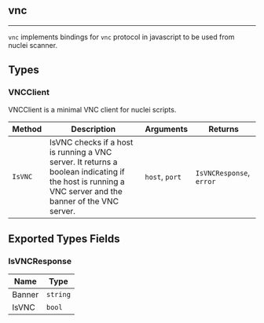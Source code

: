 ## vnc 
---


`vnc` implements bindings for `vnc` protocol in javascript
to be used from nuclei scanner.



## Types

### VNCClient

 VNCClient is a minimal VNC client for nuclei scripts.

| Method | Description | Arguments | Returns |
|--------|-------------|-----------|---------|
| `IsVNC` |  IsVNC checks if a host is running a VNC server.  It returns a boolean indicating if the host is running a VNC server  and the banner of the VNC server. | `host`, `port` | `IsVNCResponse`, `error` |




## Exported Types Fields
### IsVNCResponse

| Name | Type | 
|--------|-------------|
| Banner | `string` |
| IsVNC | `bool` |




